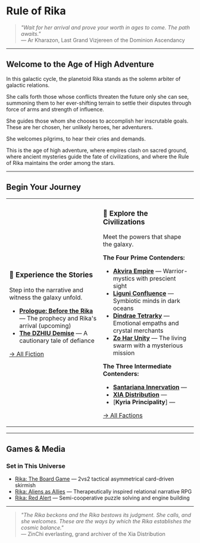 # Rule of Rika

> *"Wait for her arrival and prove your worth in ages to come. The path awaits."*  
> — Ar Kharazon, Last Grand Vizjereen of the Dominion Ascendancy

---

## Welcome to the Age of High Adventure

In this galactic cycle, the planetoid Rika stands as the solemn arbiter of galactic relations. 

She calls forth those whose conflicts threaten the future only she can see, summoning them to her ever-shifting terrain to settle their disputes through force of arms and strength of influence. 

She guides those whom she chooses to accomplish her inscrutable goals. These are her chosen, her unlikely heroes, her adventurers. 

She welcomes pilgrims, to hear their cries and demands. 

This is the age of high adventure, where empires clash on sacred ground, where ancient mysteries guide the fate of civilizations, and where the Rule of Rika maintains the order among the stars.

---

## Begin Your Journey

<table>
<tr>
<td width="50%">

### 📖 **Experience the Stories**
Step into the narrative and witness the galaxy unfold.

- [**Prologue: Before the Rika**](docs/worlds/rule-of-rika/fiction/00-prologue.md) — The prophecy and Rika's arrival (upcoming)
- [**The DZHIU Demise**](docs/worlds/rule-of-rika/fiction/01-the-dzhiu-demise.md) — A cautionary tale of defiance

[→ All Fiction](fiction/index.md)

</td>
<td width="50%">

### 🌌 **Explore the Civilizations**
Meet the powers that shape the galaxy.

**The Four Prime Contenders:**
- [**Akvira Empire**](docs/worlds/rule-of-rika/factions/akvira/Culture.md) — Warrior-mystics with prescient sight
- [**Liguni Confluence**](docs/worlds/rule-of-rika/factions/liguni/liguni-confluence.md) — Symbiotic minds in dark oceans
- [**Dindrae Tetrarky**](docs/worlds/rule-of-rika/factions/dindrae-tetrarky) — Emotional empaths and crystal merchants
- [**Zo Har Unity**](docs/worlds/rule-of-rika/factions/zohar) — The living swarm with a mysterious mission

**The Three Intermediate Contenders:**
- [**Santariana Innervation**](docs/worlds/rule-of-rika/factions/santariana/santariana.md) —
- [**XIA Distribution**](docs/worlds/rule-of-rika/factions/xia/xia-distribution.md) —
- [**Kyria Principality**] —

[→ All Factions](factions/index)

</td>
</tr>
</table>

---

## Games & Media

### Set in This Universe
- [Rika: The Board Game](games/rika-board-game.md) — 2vs2 tactical asymmetrical card-driven skirmish
- [Rika: Aliens as Allies](games/rika-rpg.md) — Therapeutically inspired relational narrative RPG  
- [Rika: Red Alert](games/rika-red-alert.md) — Semi-cooperative puzzle solving and engine building

---

> *"The Rika beckons and the Rika bestows its judgment. She calls, and she welcomes. These are the ways by which the Rika establishes the cosmic balance."*  
> — ZinChi everlasting, grand archiver of the Xia Distribution
